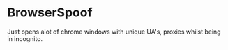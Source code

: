 # BrowserSpoof
Just opens alot of chrome windows with unique UA's, proxies whilst being in incognito.
